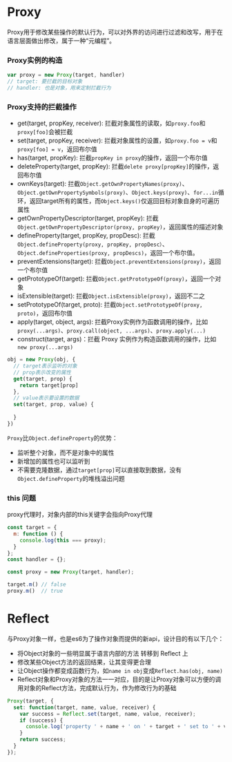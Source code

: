 # Proxy
Proxy用于修改某些操作的默认行为，可以对外界的访问进行过滤和改写，用于在语言层面做出修改，属于一种“元编程”。
### Proxy实例的构造
```javascript
var proxy = new Proxy(target, handler)
// target: 要拦截的目标对象
// handler: 也是对象，用来定制拦截行为
```

### Proxy支持的拦截操作
- get(target, propKey, receiver): 拦截对象属性的读取，如`proxy.foo`和`proxy[foo]`会被拦截
- set(target, propKey, receiver): 拦截对象属性的设置，如`proxy.foo = v`和`proxy[foo] = v`，返回布尔值
- has(target, propKey): 拦截`propKey in proxy`的操作，返回一个布尔值
- deleteProperty(target, propKey): 拦截`delete proxy[propKey]`的操作，返回布尔值
- ownKeys(target): 拦截`Object.getOwnPropertyNames(proxy)`、`Object.getOwnPropertySymbols(proxy)`、`Object.keys(proxy)`、`for...in`循环，返回target所有的属性，而`Object.keys()`仅返回目标对象自身的可遍历属性
- getOwnPropertyDescriptor(target, propKey): 拦截`Object.getOwnPropertyDescriptor(proxy, propKey)`，返回属性的描述对象
- defineProperty(target, propKey, propDesc): 拦截`Object.defineProperty(proxy, propKey, propDesc）`、`Object.defineProperties(proxy, propDescs)`，返回一个布尔值。
- preventExtensions(target): 拦截`Object.preventExtensions(proxy)`，返回一个布尔值
- getPrototypeOf(target): 拦截`Object.getPrototypeOf(proxy)`，返回一个对象
- isExtensible(target): 拦截`Object.isExtensible(proxy)`，返回不二之
- setPrototypeOf(target, proto): 拦截`Object.setPrototypeOf(proxy, proto)`，返回布尔值
- apply(target, object, args): 拦截Proxy实例作为函数调用的操作，比如`proxy(...args)`、`proxy.call(object, ...args)`、`proxy.apply(...)`
- construct(target, args)：拦截 Proxy 实例作为构造函数调用的操作，比如`new proxy(...args)`

```javascript
obj = new Proxy(obj, { 
  // target表示监听的对象
  // prop表示改变的属性
  get(target, prop) {
    return target[prop]
  }, 
  // value表示要设置的数据
  set(target, prop, value) {
    
  }
})
```

`Proxy`比`Object.defineProperty`的优势：
- 监听整个对象，而不是对象中的属性
- 新增加的属性也可以监听到
- 不需要克隆数据，通过`target[prop]`可以直接取到数据，没有`Object.defineProperty`的堆栈溢出问题



### this 问题
proxy代理时，对象内部的this关键字会指向Proxy代理
```javascript
const target = {
  m: function () {
    console.log(this === proxy);
  }
};
const handler = {};

const proxy = new Proxy(target, handler);

target.m() // false
proxy.m()  // true
```
# Reflect
与Proxy对象一样，也是es6为了操作对象而提供的新api，设计目的有以下几个：
- 将Object对象的一些明显属于语言内部的方法 转移到 Reflect 上
- 修改某些Object方法的返回结果，让其变得更合理
- 让Object操作都变成函数行为，如`name in obj`变成`Reflect.has(obj, name)`
- Reflect对象和Proxy对象的方法一一对应，目的是让Proxy对象可以方便的调用对象的Reflect方法，完成默认行为，作为修改行为的基础

```javascript
Proxy(target, {
  set: function(target, name, value, receiver) {
    var success = Reflect.set(target, name, value, receiver);
    if (success) {
      console.log('property ' + name + ' on ' + target + ' set to ' + value);
    }
    return success;
  }
});
```